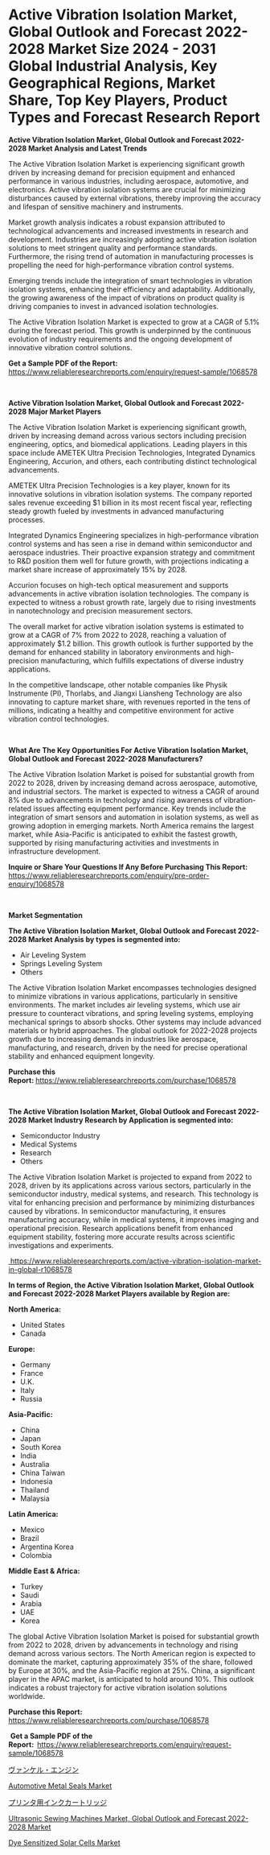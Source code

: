 <p><h1>Active Vibration Isolation Market, Global Outlook and Forecast 2022-2028 Market Size 2024 - 2031 Global Industrial Analysis, Key Geographical Regions, Market Share, Top Key Players, Product Types and Forecast Research Report</h1></p><p><strong>Active Vibration Isolation Market, Global Outlook and Forecast 2022-2028 Market Analysis and Latest Trends</strong></p>
<p><p>The Active Vibration Isolation Market is experiencing significant growth driven by increasing demand for precision equipment and enhanced performance in various industries, including aerospace, automotive, and electronics. Active vibration isolation systems are crucial for minimizing disturbances caused by external vibrations, thereby improving the accuracy and lifespan of sensitive machinery and instruments.</p><p>Market growth analysis indicates a robust expansion attributed to technological advancements and increased investments in research and development. Industries are increasingly adopting active vibration isolation solutions to meet stringent quality and performance standards. Furthermore, the rising trend of automation in manufacturing processes is propelling the need for high-performance vibration control systems.</p><p>Emerging trends include the integration of smart technologies in vibration isolation systems, enhancing their efficiency and adaptability. Additionally, the growing awareness of the impact of vibrations on product quality is driving companies to invest in advanced isolation technologies.</p><p>The Active Vibration Isolation Market is expected to grow at a CAGR of 5.1% during the forecast period. This growth is underpinned by the continuous evolution of industry requirements and the ongoing development of innovative vibration control solutions.</p></p>
<p><strong>Get a Sample PDF of the Report:&nbsp;</strong> <a href="https://www.reliableresearchreports.com/enquiry/request-sample/1068578">https://www.reliableresearchreports.com/enquiry/request-sample/1068578</a></p>
<p>&nbsp;</p>
<p><strong>Active Vibration Isolation Market, Global Outlook and Forecast 2022-2028 Major Market Players</strong></p>
<p><p>The Active Vibration Isolation Market is experiencing significant growth, driven by increasing demand across various sectors including precision engineering, optics, and biomedical applications. Leading players in this space include AMETEK Ultra Precision Technologies, Integrated Dynamics Engineering, Accurion, and others, each contributing distinct technological advancements.</p><p>AMETEK Ultra Precision Technologies is a key player, known for its innovative solutions in vibration isolation systems. The company reported sales revenue exceeding $1 billion in its most recent fiscal year, reflecting steady growth fueled by investments in advanced manufacturing processes. </p><p>Integrated Dynamics Engineering specializes in high-performance vibration control systems and has seen a rise in demand within semiconductor and aerospace industries. Their proactive expansion strategy and commitment to R&D position them well for future growth, with projections indicating a market share increase of approximately 15% by 2028.</p><p>Accurion focuses on high-tech optical measurement and supports advancements in active vibration isolation technologies. The company is expected to witness a robust growth rate, largely due to rising investments in nanotechnology and precision measurement sectors.</p><p>The overall market for active vibration isolation systems is estimated to grow at a CAGR of 7% from 2022 to 2028, reaching a valuation of approximately $1.2 billion. This growth outlook is further supported by the demand for enhanced stability in laboratory environments and high-precision manufacturing, which fulfills expectations of diverse industry applications.</p><p>In the competitive landscape, other notable companies like Physik Instrumente (PI), Thorlabs, and Jiangxi Liansheng Technology are also innovating to capture market share, with revenues reported in the tens of millions, indicating a healthy and competitive environment for active vibration control technologies.</p></p>
<p>&nbsp;</p>
<p><strong>What Are The Key Opportunities For Active Vibration Isolation Market, Global Outlook and Forecast 2022-2028 Manufacturers?</strong></p>
<p><p>The Active Vibration Isolation Market is poised for substantial growth from 2022 to 2028, driven by increasing demand across aerospace, automotive, and industrial sectors. The market is expected to witness a CAGR of around 8% due to advancements in technology and rising awareness of vibration-related issues affecting equipment performance. Key trends include the integration of smart sensors and automation in isolation systems, as well as growing adoption in emerging markets. North America remains the largest market, while Asia-Pacific is anticipated to exhibit the fastest growth, supported by rising manufacturing activities and investments in infrastructure development.</p></p>
<p><strong>Inquire or Share Your Questions If Any Before Purchasing This Report:</strong> <a href="https://www.reliableresearchreports.com/enquiry/pre-order-enquiry/1068578">https://www.reliableresearchreports.com/enquiry/pre-order-enquiry/1068578</a></p>
<p>&nbsp;</p>
<p><strong>Market Segmentation</strong></p>
<p><strong>The Active Vibration Isolation Market, Global Outlook and Forecast 2022-2028 Market Analysis by types is segmented into:</strong></p>
<p><ul><li>Air Leveling System</li><li>Springs Leveling System</li><li>Others</li></ul></p>
<p><p>The Active Vibration Isolation Market encompasses technologies designed to minimize vibrations in various applications, particularly in sensitive environments. The market includes air leveling systems, which use air pressure to counteract vibrations, and spring leveling systems, employing mechanical springs to absorb shocks. Other systems may include advanced materials or hybrid approaches. The global outlook for 2022-2028 projects growth due to increasing demands in industries like aerospace, manufacturing, and research, driven by the need for precise operational stability and enhanced equipment longevity.</p></p>
<p><strong>Purchase this Report:&nbsp;</strong><a href="https://www.reliableresearchreports.com/purchase/1068578">https://www.reliableresearchreports.com/purchase/1068578</a></p>
<p>&nbsp;</p>
<p><strong>The Active Vibration Isolation Market, Global Outlook and Forecast 2022-2028 Market Industry Research by Application is segmented into:</strong></p>
<p><ul><li>Semiconductor Industry</li><li>Medical Systems</li><li>Research</li><li>Others</li></ul></p>
<p><p>The Active Vibration Isolation Market is projected to expand from 2022 to 2028, driven by its applications across various sectors, particularly in the semiconductor industry, medical systems, and research. This technology is vital for enhancing precision and performance by minimizing disturbances caused by vibrations. In semiconductor manufacturing, it ensures manufacturing accuracy, while in medical systems, it improves imaging and operational precision. Research applications benefit from enhanced equipment stability, fostering more accurate results across scientific investigations and experiments.</p></p>
<p><a href="https://www.reliableresearchreports.com/active-vibration-isolation-market-in-global-r1068578">&nbsp;https://www.reliableresearchreports.com/active-vibration-isolation-market-in-global-r1068578</a></p>
<p><strong>In terms of Region, the Active Vibration Isolation Market, Global Outlook and Forecast 2022-2028 Market Players available by Region are:</strong></p>
<p>
    <p> <strong> North America: </strong>
        <ul>
            <li>United States</li>
            <li>Canada</li>
        </ul>
        </p> 
    <p> <strong> Europe: </strong>
        <ul>
            <li>Germany</li>
            <li>France</li>
            <li>U.K.</li>
            <li>Italy</li>
            <li>Russia</li>
        </ul>
        </p> 
    <p> <strong> Asia-Pacific: </strong>
        <ul>
            <li>China</li>
            <li>Japan</li>
            <li>South Korea</li>
            <li>India</li>
            <li>Australia</li>
            <li>China Taiwan</li>
            <li>Indonesia</li>
            <li>Thailand</li>
            <li>Malaysia</li>
        </ul>
        </p> 
    <p> <strong> Latin America: </strong>
        <ul>
            <li>Mexico</li>
            <li>Brazil</li>
            <li>Argentina Korea</li>
            <li>Colombia</li>
        </ul>
        </p> 
    <p> <strong> Middle East & Africa: </strong>
        <ul>
            <li>Turkey</li>
            <li>Saudi</li>
            <li>Arabia</li>
            <li>UAE</li>
            <li>Korea</li>
        </ul>
    </p>
    </p>
<p><p>The global Active Vibration Isolation Market is poised for substantial growth from 2022 to 2028, driven by advancements in technology and rising demand across various sectors. The North American region is expected to dominate the market, capturing approximately 35% of the share, followed by Europe at 30%, and the Asia-Pacific region at 25%. China, a significant player in the APAC market, is anticipated to hold around 10%. This outlook indicates a robust trajectory for active vibration isolation solutions worldwide.</p></p>
<p><strong>Purchase this Report: </strong><a href="https://www.reliableresearchreports.com/purchase/1068578">https://www.reliableresearchreports.com/purchase/1068578</a></p>
<p>&nbsp;<strong>Get a Sample PDF of the Report:&nbsp;&nbsp;</strong><a href="https://www.reliableresearchreports.com/enquiry/request-sample/1068578">https://www.reliableresearchreports.com/enquiry/request-sample/1068578</a></p>
<p><strong></strong></p>
<p><p><a href="https://medium.com/@vivakuvalis2005/%E3%83%AF%E3%83%B3%E3%82%B1%E3%83%AB%E3%82%A8%E3%83%B3%E3%82%B8%E3%83%B3%E5%B8%82%E5%A0%B4%E3%81%AE%E8%A6%8F%E6%A8%A1-%E3%82%B7%E3%82%A7%E3%82%A2-%E6%88%90%E9%95%B7-%E5%8F%8A%E3%81%B3%E7%A8%AE%E9%A1%9E-%E7%94%A8%E9%80%94-%E7%84%A1%E4%BA%BA%E8%88%AA%E7%A9%BA%E6%A9%9F-%E9%A3%9B%E8%A1%8C%E6%A9%9F-%E5%88%A5%E3%81%AE%E5%B8%82%E5%A0%B4%E5%88%86%E6%9E%90-%E5%9C%B0%E5%9F%9F%E3%81%AE%E6%B4%9E%E5%AF%9F-%E3%81%9D%E3%81%97%E3%81%A62031%E5%B9%B4%E3%81%BE%E3%81%A7%E3%81%AE%E4%BA%88%E6%B8%AC-566bb9d69cfe">ヴァンケル・エンジン</a></p><p><a href="https://medium.com/@kartik.reportprime/global-automotive-metal-seals-market-size-is-expected-to-experience-a-cagr-of-7-4-071c03e8580c">Automotive Metal Seals Market</a></p><p><a href="https://medium.com/@hornbakerbarbara/%E3%83%97%E3%83%AA%E3%83%B3%E3%82%BF%E3%83%BC%E3%82%A4%E3%83%B3%E3%82%AF%E3%82%AB%E3%83%BC%E3%83%88%E3%83%AA%E3%83%83%E3%82%B8%E5%B8%82%E5%A0%B4%E8%AA%BF%E6%9F%BB%E5%A0%B1%E5%91%8A%E6%9B%B8%E3%81%AB%E3%81%AF-2024%E5%B9%B4%E3%81%8B%E3%82%892031%E5%B9%B4%E3%81%BE%E3%81%A7%E3%81%AE11-3-%E3%81%AEcagr%E4%BA%88%E6%B8%AC%E3%81%AB%E5%9F%BA%E3%81%A5%E3%81%8F%E5%B8%82%E5%A0%B4%E3%81%AE%E8%A6%8F%E6%A8%A1-%E3%82%B7%E3%82%A7%E3%82%A2-%E3%81%8A%E3%82%88%E3%81%B3%E6%88%90%E9%95%B7%E7%8E%87%E3%81%AE%E5%88%86%E6%9E%90%E3%81%8C%E5%90%AB%E3%81%BE%E3%82%8C%E3%81%A6%E3%81%84%E3%81%BE%E3%81%99-1eaaa64c3c59">プリンタ用インクカートリッジ</a></p><p><a href="https://github.com/rahu1506/Market-Research-Report-List-5/blob/main/ultrasonic-sewing-machines-market-global-outlook-and-forecast-2022-2028-market.md">Ultrasonic Sewing Machines Market, Global Outlook and Forecast 2022-2028 Market</a></p><p><a href="https://medium.com/@caseyshhand587/insights-into-dye-sensitized-solar-cells-market-share-and-competitive-landscape-for-period-from-3c646b5dd8c7">Dye Sensitized Solar Cells Market</a></p></p>